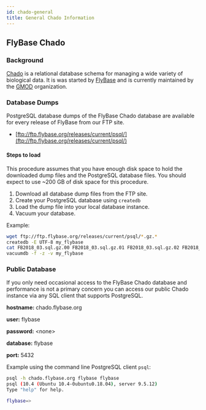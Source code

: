 ```yaml
---
id: chado-general
title: General Chado Information
---
```


## FlyBase Chado

### Background

[Chado](http://gmod.org/wiki/Chado) is a relational database schema for managing
a wide variety of biological data. It is was started by [FlyBase](http://flybase.org)
and is currently maintained by the [GMOD](http://gmod.org) organization.

### Database Dumps

PostgreSQL database dumps of the FlyBase Chado database are available for every release of FlyBase from our FTP site.

* [ftp://ftp.flybase.org/releases/current/psql/](ftp://ftp.flybase.org/releases/current/psql/)

#### Steps to load

This procedure assumes that you have enough disk space to hold the downloaded dump files and
the PostgreSQL database files.  You should expect to use ~200 GB of disk space for this procedure.

1. Download all database dump files from the FTP site.
1. Create your PostgreSQL database using `createdb`
1. Load the dump file into your local database instance.
1. Vacuum your database.

Example:
```bash
wget ftp://ftp.flybase.org/releases/current/psql/*.gz.*
createdb -E UTF-8 my_flybase
cat FB2018_03.sql.gz.00 FB2018_03.sql.gz.01 FB2018_03.sql.gz.02 FB2018_03.sql.gz.03 FB2018_03.sql.gz.04 FB2018_03.sql.gz.05 | gunzip | psql my_flybase 
vacuumdb -f -z -v my_flybase
```

### Public Database

If you only need occasional access to the FlyBase Chado database and performance is not a primary concern
you can access our public Chado instance via any SQL client that supports PostgreSQL.

 **hostname:** chado.flybase.org
 
 **user:** flybase
 
 **password:** &lt;none&gt;
 
 **database:** flybase
 
 **port:** 5432
 
Example using the command line PostgreSQL client `psql`:
```bash
psql -h chado.flybase.org flybase flybase
psql (10.4 (Ubuntu 10.4-0ubuntu0.18.04), server 9.5.12)
Type "help" for help.

flybase=> 
```
